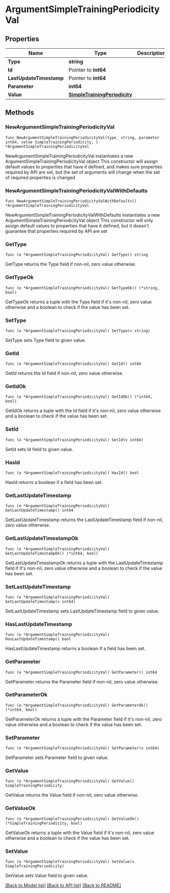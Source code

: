 # ArgumentSimpleTrainingPeriodicityVal

## Properties

Name | Type | Description | Notes
------------ | ------------- | ------------- | -------------
**Type** | **string** |  | 
**Id** | Pointer to **int64** |  | [optional] 
**LastUpdateTimestamp** | Pointer to **int64** |  | [optional] 
**Parameter** | **int64** |  | 
**Value** | [**SimpleTrainingPeriodicity**](SimpleTrainingPeriodicity.md) |  | 

## Methods

### NewArgumentSimpleTrainingPeriodicityVal

`func NewArgumentSimpleTrainingPeriodicityVal(type_ string, parameter int64, value SimpleTrainingPeriodicity, ) *ArgumentSimpleTrainingPeriodicityVal`

NewArgumentSimpleTrainingPeriodicityVal instantiates a new ArgumentSimpleTrainingPeriodicityVal object
This constructor will assign default values to properties that have it defined,
and makes sure properties required by API are set, but the set of arguments
will change when the set of required properties is changed

### NewArgumentSimpleTrainingPeriodicityValWithDefaults

`func NewArgumentSimpleTrainingPeriodicityValWithDefaults() *ArgumentSimpleTrainingPeriodicityVal`

NewArgumentSimpleTrainingPeriodicityValWithDefaults instantiates a new ArgumentSimpleTrainingPeriodicityVal object
This constructor will only assign default values to properties that have it defined,
but it doesn't guarantee that properties required by API are set

### GetType

`func (o *ArgumentSimpleTrainingPeriodicityVal) GetType() string`

GetType returns the Type field if non-nil, zero value otherwise.

### GetTypeOk

`func (o *ArgumentSimpleTrainingPeriodicityVal) GetTypeOk() (*string, bool)`

GetTypeOk returns a tuple with the Type field if it's non-nil, zero value otherwise
and a boolean to check if the value has been set.

### SetType

`func (o *ArgumentSimpleTrainingPeriodicityVal) SetType(v string)`

SetType sets Type field to given value.


### GetId

`func (o *ArgumentSimpleTrainingPeriodicityVal) GetId() int64`

GetId returns the Id field if non-nil, zero value otherwise.

### GetIdOk

`func (o *ArgumentSimpleTrainingPeriodicityVal) GetIdOk() (*int64, bool)`

GetIdOk returns a tuple with the Id field if it's non-nil, zero value otherwise
and a boolean to check if the value has been set.

### SetId

`func (o *ArgumentSimpleTrainingPeriodicityVal) SetId(v int64)`

SetId sets Id field to given value.

### HasId

`func (o *ArgumentSimpleTrainingPeriodicityVal) HasId() bool`

HasId returns a boolean if a field has been set.

### GetLastUpdateTimestamp

`func (o *ArgumentSimpleTrainingPeriodicityVal) GetLastUpdateTimestamp() int64`

GetLastUpdateTimestamp returns the LastUpdateTimestamp field if non-nil, zero value otherwise.

### GetLastUpdateTimestampOk

`func (o *ArgumentSimpleTrainingPeriodicityVal) GetLastUpdateTimestampOk() (*int64, bool)`

GetLastUpdateTimestampOk returns a tuple with the LastUpdateTimestamp field if it's non-nil, zero value otherwise
and a boolean to check if the value has been set.

### SetLastUpdateTimestamp

`func (o *ArgumentSimpleTrainingPeriodicityVal) SetLastUpdateTimestamp(v int64)`

SetLastUpdateTimestamp sets LastUpdateTimestamp field to given value.

### HasLastUpdateTimestamp

`func (o *ArgumentSimpleTrainingPeriodicityVal) HasLastUpdateTimestamp() bool`

HasLastUpdateTimestamp returns a boolean if a field has been set.

### GetParameter

`func (o *ArgumentSimpleTrainingPeriodicityVal) GetParameter() int64`

GetParameter returns the Parameter field if non-nil, zero value otherwise.

### GetParameterOk

`func (o *ArgumentSimpleTrainingPeriodicityVal) GetParameterOk() (*int64, bool)`

GetParameterOk returns a tuple with the Parameter field if it's non-nil, zero value otherwise
and a boolean to check if the value has been set.

### SetParameter

`func (o *ArgumentSimpleTrainingPeriodicityVal) SetParameter(v int64)`

SetParameter sets Parameter field to given value.


### GetValue

`func (o *ArgumentSimpleTrainingPeriodicityVal) GetValue() SimpleTrainingPeriodicity`

GetValue returns the Value field if non-nil, zero value otherwise.

### GetValueOk

`func (o *ArgumentSimpleTrainingPeriodicityVal) GetValueOk() (*SimpleTrainingPeriodicity, bool)`

GetValueOk returns a tuple with the Value field if it's non-nil, zero value otherwise
and a boolean to check if the value has been set.

### SetValue

`func (o *ArgumentSimpleTrainingPeriodicityVal) SetValue(v SimpleTrainingPeriodicity)`

SetValue sets Value field to given value.



[[Back to Model list]](../README.md#documentation-for-models) [[Back to API list]](../README.md#documentation-for-api-endpoints) [[Back to README]](../README.md)


